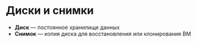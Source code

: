 # Диски и снимки

- **Диск** — постоянное хранилище данных
- **Снимок** — копия диска для восстановления или клонирования ВМ
